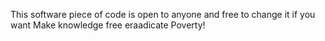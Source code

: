 This software piece of code is open to anyone and free to change it if you want
Make knowledge free eraadicate Poverty!
